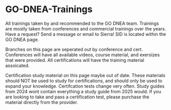 # GO-DNEA-Trainings
All trainings taken by and recommended to the GO DNEA team. Trainings are mostly taken from conferences and commercial trainings over the years. Have a request? Send a message or email to Sierra! SID is located within the GO DNEA page.

Branches on this page are seperated out by conference and cert. Conferences will have all available videos, course material, and exersizes that were provided. All certifications will have the training material assoicated. 

Certification study material on this page maybe out of date. These materials should NOT be used to study for certifications, and should only be used to expand your knowledge. Certifcation tests change very often. Study guides from 2024 wont contain everything a study guide from 2025 would. If you are looking to take and pass a certification test, please purchase the material directly from the provider.
